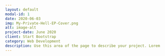 ```yaml
---
layout: default
modal-id: 1
date: 2020-06-03
img: My-Private-Hell-EP-Cover.png
alt: image-alt
project-date: June 2020
client: Start Bootstrap
category: Web Development
description: Use this area of the page to describe your project. Lorem ipsum dolor sit amet, consectetur adipisicing elit. Mollitia neque assumenda ipsam nihil, molestias magnam, recusandae quos quis inventore quisquam velit asperiores, vitae? Reprehenderit soluta, eos quod consequuntur itaque. Nam.
---
```

